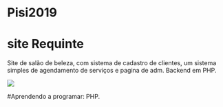 # Pisi2019

# site Requinte

Site de salão de beleza, com sistema de cadastro de clientes, um sistema simples de agendamento de serviços e pagina de adm.
Backend em PHP.


<img src=”/site-Requinte/blob/master/images/background.jpg”>

#Aprendendo a programar: PHP.
